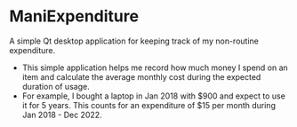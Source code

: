 # ManiExpenditure
A simple Qt desktop application for keeping track of my non-routine expenditure.

* This simple application helps me record how much money I spend on an item and calculate the average monthly cost during the expected duration of usage.
* For example, I bought a laptop in Jan 2018 with $900 and expect to use it for 5 years. This counts for an expenditure of $15 per month during Jan 2018 - Dec 2022.
